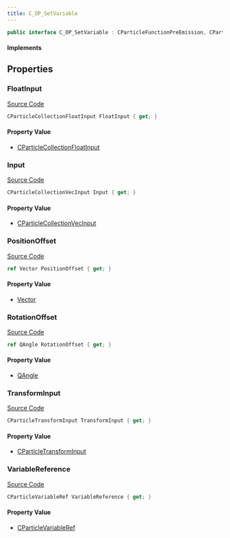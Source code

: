 ```yaml
---
title: C_OP_SetVariable
---
```


```csharp
public interface C_OP_SetVariable : CParticleFunctionPreEmission, CParticleFunctionOperator, CParticleFunction, ISchemaClass<CParticleFunction>, ISchemaClass<CParticleFunctionOperator>, ISchemaClass<CParticleFunctionPreEmission>, ISchemaClass<C_OP_SetVariable>, ISchemaField, ISchemaClass, INativeHandle
```

#### Implements

## Properties

### FloatInput

[Source Code](https://github.com/swiftly-solution/swiftlys2/blob/beta/managed/src/SwiftlyS2.Generated/Schemas/Interfaces/C_OP_SetVariable.cs#L26)

```csharp
CParticleCollectionFloatInput FloatInput { get; }
```

#### Property Value

- [CParticleCollectionFloatInput](/docs/api/shared/schemadefinitions/cparticlecollectionfloatinput)

### Input

[Source Code](https://github.com/swiftly-solution/swiftlys2/blob/beta/managed/src/SwiftlyS2.Generated/Schemas/Interfaces/C_OP_SetVariable.cs#L24)

```csharp
CParticleCollectionVecInput Input { get; }
```

#### Property Value

- [CParticleCollectionVecInput](/docs/api/shared/schemadefinitions/cparticlecollectionvecinput)

### PositionOffset

[Source Code](https://github.com/swiftly-solution/swiftlys2/blob/beta/managed/src/SwiftlyS2.Generated/Schemas/Interfaces/C_OP_SetVariable.cs#L20)

```csharp
ref Vector PositionOffset { get; }
```

#### Property Value

- [Vector](/docs/api/shared/natives/vector)

### RotationOffset

[Source Code](https://github.com/swiftly-solution/swiftlys2/blob/beta/managed/src/SwiftlyS2.Generated/Schemas/Interfaces/C_OP_SetVariable.cs#L22)

```csharp
ref QAngle RotationOffset { get; }
```

#### Property Value

- [QAngle](/docs/api/shared/natives/qangle)

### TransformInput

[Source Code](https://github.com/swiftly-solution/swiftlys2/blob/beta/managed/src/SwiftlyS2.Generated/Schemas/Interfaces/C_OP_SetVariable.cs#L18)

```csharp
CParticleTransformInput TransformInput { get; }
```

#### Property Value

- [CParticleTransformInput](/docs/api/shared/schemadefinitions/cparticletransforminput)

### VariableReference

[Source Code](https://github.com/swiftly-solution/swiftlys2/blob/beta/managed/src/SwiftlyS2.Generated/Schemas/Interfaces/C_OP_SetVariable.cs#L16)

```csharp
CParticleVariableRef VariableReference { get; }
```

#### Property Value

- [CParticleVariableRef](/docs/api/shared/schemadefinitions/cparticlevariableref)

